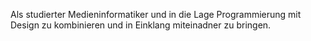 Als studierter Medieninformatiker und in die Lage Programmierung mit Design zu kombinieren und in Einklang miteinadner zu bringen.